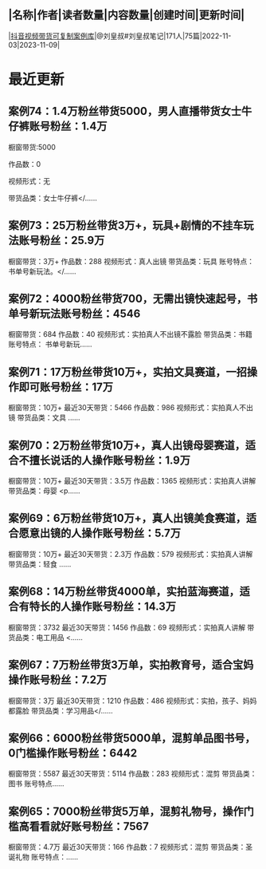 |名称|作者|读者数量|内容数量|创建时间|更新时间|
---
|[抖音视频带货可复制案例库](https://xiaobot.net/p/daihuo?refer=0b133df9-27dc-423b-8101-639049001c13)|@刘皇叔#刘皇叔笔记|171人|75篇|2022-11-03|2023-11-09|

# 最近更新
## 案例74：1.4万粉丝带货5000，男人直播带货女士牛仔裤账号粉丝：1.4万

橱窗带货:5000

作品数：0

视频形式：无

带货品类：女士牛仔裤</......
## 案例73：25万粉丝带货3万+，玩具+剧情的不挂车玩法账号粉丝：25.9万
橱窗带货：3万+
作品数：288
视频形式：真人出镜
带货品类：玩具
账号特点：
书单号新玩法。</......
## 案例72：4000粉丝带货700，无需出镜快速起号，书单号新玩法账号粉丝：4546
橱窗带货：684
作品数：40
视频形式：实拍真人不出镜不露脸
带货品类：书籍
账号特点：
书单号新玩......
## 案例71：17万粉丝带货10万+，实拍文具赛道，一招操作即可账号粉丝：17万
橱窗带货：10万+
最近30天带货：5466
作品数：986
视频形式：实拍真人不出镜
带货品类：文具
......
## 案例70：2万粉丝带货10万+，真人出镜母婴赛道，适合不擅长说话的人操作账号粉丝：1.9万
橱窗带货：10万+
最近30天带货：3.5万
作品数：1365
视频形式：实拍真人讲解
带货品类：母婴
<p......
## 案例69：6万粉丝带货10万+，真人出镜美食赛道，适合愿意出镜的人操作账号粉丝：5.7万
橱窗带货：10万+
最近30天带货：2.3万
作品数：579
视频形式：实拍真人讲解
带货品类：轻食
......
## 案例68：14万粉丝带货4000单，实拍蓝海赛道，适合有特长的人操作账号粉丝：14.3万
橱窗带货：3732
最近30天带货：1456
作品数：69
视频形式：实拍真人讲解
带货品类：电工用品
<......
## 案例67：7万粉丝带货3万单，实拍教育号，适合宝妈操作账号粉丝：7.2万
橱窗带货：3万
最近30天带货：1210
作品数：486
视频形式：实拍，孩子、妈妈都露脸
带货品类：学习用品</......
## 案例66：6000粉丝带货5000单，混剪单品图书号，0门槛操作账号粉丝：6442
橱窗带货：5587
最近30天带货：5114
作品数：283
视频形式：混剪
带货品类：图书
账号特点......
## 案例65：7000粉丝带货5万单，混剪礼物号，操作门槛高看看就好账号粉丝：7567
橱窗带货：4.7万
最近30天带货：166
作品数：7
视频形式：混剪
带货品类：圣诞礼物
账号特点：......

